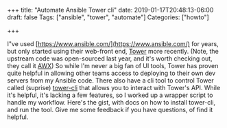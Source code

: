 +++
title: "Automate Ansible Tower cli"
date: 2019-01-17T20:48:13-06:00
draft: false
Tags: ["ansible", "tower", "automate"]
Categories: ["howto"]

+++

I"ve used [https://www.ansible.com/](https://www.ansible.com/) for years, but only started using their web-front end, [Tower](https://www.ansible.com/products/tower) more recently. (Note, the upstream code was open-sourced last year, and it's worth checking out, they call it [AWX](https://github.com/ansible/awx)) So while I'm never a big fan of UI tools, Tower has proven quite helpful in allowing other teams access to deploying to their own dev servers from my Ansible code. There also have a cli tool to control Tower called (suprise) [tower-cli](https://github.com/ansible/tower-cli) that allows you to interact with Tower's API. While it's helpful, it's lacking a few features, so I worked up a wrapper script to handle my workflow. Here's the gist, with docs on how to install tower-cli, and run the tool. Give me some feedback if you have questions, of find it helpful.

<script src="https://gist.github.com/philcryer/fdce90d0b06517a49ff2fdba41b579df.js"></script>
